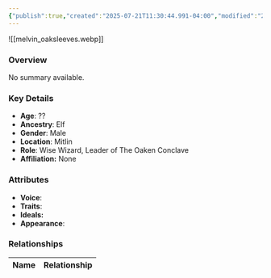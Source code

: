 ```yaml
---
{"publish":true,"created":"2025-07-21T11:30:44.991-04:00","modified":"2025-07-25T11:37:22.113-04:00","published":"2025-07-25T11:37:22.113-04:00","cssclasses":"","Age":"??","Ancestry":"Elf","Gender":"Male","Location":["Mitlin"],"Role":["Wise Wizard, Leader of The Oaken Conclave"],"Affiliation":["None"],"Appearances":["[[-The High Rollers Campaign-]]","[[Kindlethicket - Envoys of Mitlin]]","[[Kindlethicket - The Winter Hunt]]","[[The Marrowsucker Contract]]"]}
---
```



![[melvin_oaksleeves.webp]]

### Overview
No summary available.

### Key Details
- **Age**: ??
- **Ancestry**: Elf
- **Gender**: Male
- **Location**: Mitlin
- **Role**: Wise Wizard, Leader of The Oaken Conclave
- **Affiliation:** None

### Attributes
- **Voice**: 
- **Traits**: 
- **Ideals:** 
- **Appearance**:

### Relationships

| Name  | Relationship |
| ----- | ------------ |
